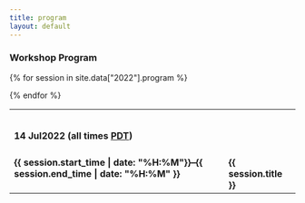 ```yaml
---
title: program
layout: default
---
```


<h3 class="bg-heading">Workshop Program</h3>

<table cellspacing="0" cellpadding="5" border="0">
<tr><td colspan=2 style="padding-top: 14px;"><h4>14 Jul2022 (all times <a href="https://www.timeanddate.com/time/zones/pdt">PDT</a>)</h4></td></tr>

{% for session in site.data["2022"].program %}
<tr><td valign=top><b>{{ session.start_time | date: "%H:%M"}}–{{ session.end_time | date: "%H:%M" }}</b></td><td valign=top><b>{{ session.title }}</b></td></tr>
{% endfor %}

</table>
